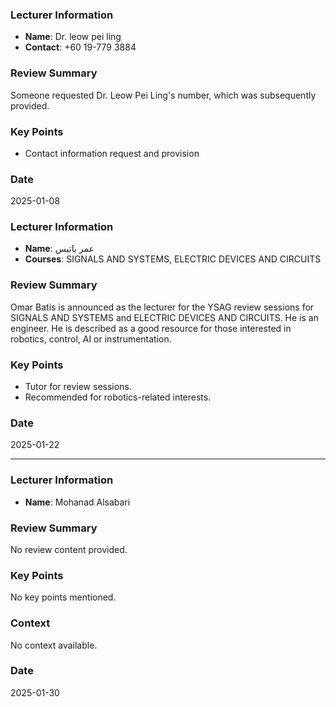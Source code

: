 ### Lecturer Information
- **Name**: Dr. leow pei ling
- **Contact**: +60 19-779 3884

### Review Summary
Someone requested Dr. Leow Pei Ling's number, which was subsequently provided.

### Key Points
- Contact information request and provision

### Date
2025-01-08

### Lecturer Information
- **Name**: عمر باتيس
- **Courses**: SIGNALS AND SYSTEMS, ELECTRIC DEVICES AND CIRCUITS

### Review Summary
Omar Batis is announced as the lecturer for the YSAG review sessions for SIGNALS AND SYSTEMS and ELECTRIC DEVICES AND CIRCUITS. He is an engineer. He is described as a good resource for those interested in robotics, control, AI or instrumentation.

### Key Points
- Tutor for review sessions.
- Recommended for robotics-related interests.

### Date
2025-01-22

---

### Lecturer Information
- **Name**: Mohanad Alsabari

### Review Summary
No review content provided.

### Key Points
No key points mentioned.

### Context
No context available.

### Date
2025-01-30
